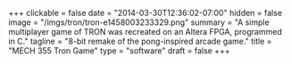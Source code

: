 +++
clickable = false
date = "2014-03-30T12:36:02-07:00"
hidden = false
image = "/imgs/tron/tron-e1458003233329.png"
summary = "A simple multiplayer game of TRON was recreated on an Altera FPGA, programmed in C."
tagline = "8-bit remake of the pong-inspired arcade game."
title = "MECH 355 Tron Game"
type = "software"
draft = false
+++